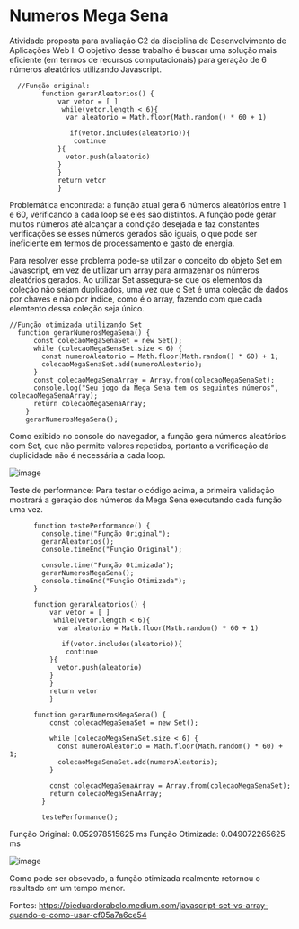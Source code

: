 # Numeros Mega Sena

Atividade proposta para avaliação C2 da disciplina de Desenvolvimento de Aplicações Web I.
O objetivo desse trabalho é buscar uma solução mais eficiente (em termos de recursos computacionais) para geração de 6 números aleatórios utilizando Javascript.

      //Função original:
            function gerarAleatorios() {
                var vetor = [ ] 
                 while(vetor.length < 6){
                  var aleatorio = Math.floor(Math.random() * 60 + 1)
                  
                   if(vetor.includes(aleatorio)){
                    continue
                }{
                  vetor.push(aleatorio)
                }
                }
                return vetor
                }

Problemática encontrada: a função atual gera 6 números aleatórios entre 1 e 60, verificando a cada loop se eles são distintos.
A função pode gerar muitos números até alcançar a condição desejada e faz constantes verificações se esses números gerados são iguais, o que pode ser ineficiente 
em termos de processamento e gasto de energia.

Para resolver esse problema pode-se utilizar o conceito do objeto Set em Javascript, em vez de utilizar um array para armazenar os números
aleatórios gerados. Ao utilizar Set assegura-se que os elementos da coleção não sejam duplicados, uma vez que o Set é uma coleção de 
dados por chaves e não por índice, como é o array, fazendo com que cada elemtento dessa coleção seja único.

    //Função otimizada utilizando Set
      function gerarNumerosMegaSena() {
          const colecaoMegaSenaSet = new Set();
          while (colecaoMegaSenaSet.size < 6) {
            const numeroAleatorio = Math.floor(Math.random() * 60) + 1;
            colecaoMegaSenaSet.add(numeroAleatorio);
          }
          const colecaoMegaSenaArray = Array.from(colecaoMegaSenaSet);
          console.log("Seu jogo da Mega Sena tem os seguintes números", colecaoMegaSenaArray);
          return colecaoMegaSenaArray;
        }
        gerarNumerosMegaSena();

  Como exibido no console do navegador, a função gera números aleatórios com Set, que não permite valores repetidos, portanto a verificação
  da duplicidade não é necessária a cada loop.

  ![image](https://github.com/user-attachments/assets/94a9c264-6309-4654-98f0-7b5245054b6c)

Teste de performance:
Para testar o código acima, a primeira validação mostrará a geração dos números da Mega Sena executando cada função uma vez.

          function testePerformance() {
            console.time("Função Original");
            gerarAleatorios();
            console.timeEnd("Função Original");
          
            console.time("Função Otimizada");
            gerarNumerosMegaSena();
            console.timeEnd("Função Otimizada");
          }
          
          function gerarAleatorios() {
              var vetor = [ ] 
               while(vetor.length < 6){
                var aleatorio = Math.floor(Math.random() * 60 + 1)
                
                 if(vetor.includes(aleatorio)){
                  continue
              }{
                vetor.push(aleatorio)
              }
              }
              return vetor
              }
          
          function gerarNumerosMegaSena() {
              const colecaoMegaSenaSet = new Set();
            
              while (colecaoMegaSenaSet.size < 6) {
                const numeroAleatorio = Math.floor(Math.random() * 60) + 1;
                colecaoMegaSenaSet.add(numeroAleatorio);
              }
            
              const colecaoMegaSenaArray = Array.from(colecaoMegaSenaSet);
              return colecaoMegaSenaArray;
            }
            
            testePerformance();

Função Original: 0.052978515625 ms
Função Otimizada: 0.049072265625 ms

![image](https://github.com/user-attachments/assets/431f2800-259c-4ff9-a5d2-930203732a66)

Como pode ser obsevado, a função otimizada realmente retornou o resultado em um tempo menor.

Fontes: https://oieduardorabelo.medium.com/javascript-set-vs-array-quando-e-como-usar-cf05a7a6ce54
